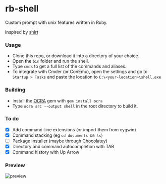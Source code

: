 # rb-shell

Custom prompt with unix features written in Ruby.

Inspired by [shirt](https://github.com/jstorimer/shirt)

### Usage

- Clone this repo, or download it into a directory of your choice.
- Open the `bin` folder and run the shell.
- Type `cmds` to get a full list of the commands and aliases.
- To integrate with Cmder (or ConEmu), open the settings and go to `Startup > Tasks` and paste the location to `C:\<your-location>\shell.exe`

### Building

- Install the [OCRA](https://github.com/larsch/ocra) gem with `gem install ocra`
- Type `ocra src --output shell` in the root directory to build it.

### To do
- [x] Add command-line extensions (or import them from cygwin)
- [x] Command stacking (eg `cd documents && ls`)
- [ ] Package installer (maybe through [Chocolatey](https://chocolatey.org/))
- [x] Directory and command autocompletion with TAB
- [x] Command history with Up Arrow 

### Preview

![preview](https://i.imgur.com/T933Vu1.png)
